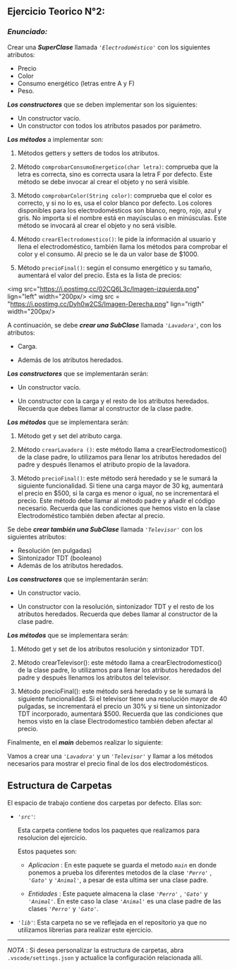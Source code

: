 ## Ejercicio Teorico N°2:

### *Enunciado:*

Crear una ***SuperClase*** llamada *`'Electrodoméstico'`* con los siguientes atributos:

*  Precio
*  Color
*  Consumo energético (letras entre A y F)
*  Peso.

***Los constructores*** que se deben implementar son los siguientes:

*  Un constructor vacío.
*  Un constructor con todos los atributos pasados por parámetro.

***Los métodos*** a implementar son:

1)  Métodos getters y setters de todos los atributos.
   
3)   Método `comprobarConsumoEnergetico(char letra)`: comprueba que la letra es correcta, sino es correcta usara la letra F por defecto. Este método se debe invocar al crear el objeto y no será visible.
   
5)   Método `comprobarColor(String color)`: comprueba que el color es correcto, y si no lo es, usa el color blanco por defecto. Los colores disponibles para los electrodomésticos son blanco, negro, rojo, azul y gris. No importa si el nombre está en mayúsculas o en minúsculas. Este método se  invocará al crear el objeto y no será visible.
   
7)  Método `crearElectrodomestico()`: le pide la información al usuario y llena el electrodoméstico, también llama los métodos para comprobar el color y el consumo. Al precio se le da un valor base de $1000.
   
9) Método `precioFinal()`: según el consumo energético y su tamaño, aumentará el valor del precio. Esta es la lista de precios:
    
<img src="https://i.postimg.cc/02CQ6L3c/Imagen-izquierda.png" lign="left" width="200px/>
<img src = "https://i.postimg.cc/Dyh0w2CS/Imagen-Derecha.png" lign="rigth" width="200px/>

A continuación, se debe ***crear una SubClase*** llamada *`'Lavadora'`*, con los atributos:

* Carga.
  
* Además de los atributos heredados.

***Los constructores*** que se implementarán serán:

* Un constructor vacío.
  
* Un constructor con la carga y el resto de los atributos heredados. Recuerda que debes
  llamar al constructor de la clase padre.
  
 ***Los métodos*** que se implementara serán:
 
 1) Método get y set del atributo carga.
   
 2) Método `crearLavadora ()`: este método llama a crearElectrodomestico() de la clase
    padre, lo utilizamos para llenar los atributos heredados del padre y después llenamos
    el atributo propio de la lavadora.
   
 3) Método `precioFinal()`: este método será heredado y se le sumará la siguiente
    funcionalidad. Si tiene una carga mayor de 30 kg, aumentará el precio en $500, si la
    carga es menor o igual, no se incrementará el precio. Este método debe llamar al
    método padre y añadir el código necesario. Recuerda que las condiciones que hemos
    visto en la clase Electrodoméstico también deben afectar al precio.

 Se debe ***crear también una SubClase*** llamada *`'Televisor'`* con los siguientes atributos:
 
 * Resolución (en pulgadas)
 * Sintonizador TDT (booleano)
 * Además de los atributos heredados.
   
 ***Los constructores*** que se implementarán serán:
 
 * Un constructor vacío.
   
 * Un constructor con la resolución, sintonizador TDT y el resto de los atributos
 heredados. Recuerda que debes llamar al constructor de la clase padre.
 
 ***Los métodos*** que se implementara serán:
 
 1) Método get y set de los atributos resolución y sintonizador TDT.
    
 2) Método crearTelevisor(): este método llama a crearElectrodomestico() de la clase
    padre, lo utilizamos para llenar los atributos heredados del padre y después llenamos
    los atributos del televisor.
 
 3) Método precioFinal(): este método será heredado y se le sumará la siguiente
     funcionalidad. Si el televisor tiene una resolución mayor de 40 pulgadas, se
     incrementará el precio un 30% y si tiene un sintonizador TDT incorporado, aumentará
     $500. Recuerda que las condiciones que hemos visto en la clase Electrodomestico también deben afectar al precio.

 Finalmente, en el ***main*** debemos realizar lo siguiente:
 
 Vamos a crear una *`'Lavadora'`* y un *`'Televisor'`* y llamar a los métodos necesarios para mostrar
 el precio final de los dos electrodomésticos.

## Estructura de Carpetas

El espacio de trabajo contiene dos carpetas por defecto.
Ellas son:

+ *`'src'`*:
    <p>Esta carpeta contiene todos los paquetes que realizamos para resolucion del ejercicio.</p>

    Estos paquetes son:
    + *Aplicacion* : En este paquete se guarda el metodo *`main`* en donde ponemos a prueba los diferentes metodos de la clase *`'Perro'`* , *`'Gato'`* y *`'Animal'`*, a pesar de esta ultima ser una clase padre.

    + *Entidades* : Este paquete almacena la clase *`'Perro'`* , *`'Gato'`* y *`'Animal'`*. En este caso la clase *`'Animal'`* es una clase padre de las clases  *`'Perro'`* y *`'Gato'`*.

+ *`'lib'`*: Esta carpeta no se ve reflejada en el repositorio ya que no utilizamos librerias para realizar este ejercicio.

---

*NOTA* : Si desea personalizar la estructura de carpetas, abra `.vscode/settings.json` y actualice la configuración relacionada allí.
